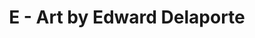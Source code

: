 ---
layout: liveart.multi.script.njk
title: E - Art by Edward Delaporte
script: ['/js/art/share/canvas.js', '/js/art/share/random.js', '/js/art/E.js']
---